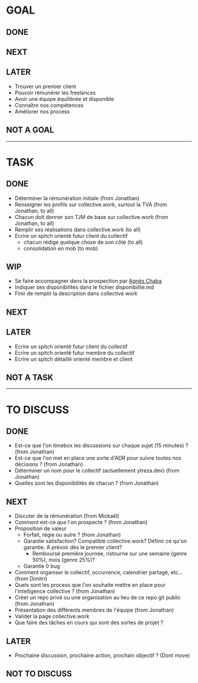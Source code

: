 # GOAL

## DONE

## NEXT

## LATER
- Trouver un premier client
- Pouvoir rémunérer les freelances
- Avoir une équipe équilibrée et disponible
- Connaître nos compétences
- Améliorer nos process

## NOT A GOAL


----------------------------

# TASK

## DONE
- Déterminer la rémunération initiale (from Jonathan)
- Renseigner les profils sur collective.work, surtout la TVA (from Jonathan, to all)
- Chacun doit donner son TJM de base sur collective.work (from Jonathan, to all)
- Remplir ses réalisations dans collective.work (to all)
- Ecrire un spitch orienté futur client du collectif
  - chacun rédige quelque chose de son côté (to all)
  - consolidation en mob (to mob)

## WIP
- Se faire accompagner dans la prospection par [Agnès Chaba](https://www.linkedin.com/in/agn%C3%A8s-chaba/)
- Indiquer ses disponibilités dans le fichier disponibilite.md
- Finir de remplir la description dans collective work

## NEXT

## LATER
- Ecrire un spitch orienté futur client du collectif
- Ecrire un spitch orienté futur membre du collectif
- Ecrire un spitch détaillé orienté membre et client 

## NOT A TASK


----------------------------



# TO DISCUSS

## DONE
- Est-ce que l'on timebox les discussions sur chaque sujet (15 minutes) ? (from Jonathan)
- Est-ce que l'on met en place une sorte d'ADR pour suivre toutes nos décisions ? (from Jonathan)
- Déterminer un nom pour le collectif (actuellement ytreza.dev) (from Jonathan)
- Quelles sont les disponibilités de chacun ? (from Jonathan)

## NEXT
- Discuter de la rémunération (from Mickaël)
- Comment est-ce que l'on prospecte ? (from Jonathan)
- Proposition de valeur
  - Forfait, régie ou autre ? (from Jonathan)
  - Garantie satisfaction? Compatible collective.work? Définir ce qu'on garantie. A prévoir dès le premier client?
    - Remboursé première journée, ristourne sur une semaine (genre 50%), mois (genre 25%)?
  - Garantie 0 bug
- Comment organiser le collectif, occurrence, calendrier partagé, etc... (from Dimitri)
- Quels sont les process que l'on souhaite mettre en place pour l'intelligence collective ? (from Jonathan)
- Créer un repo privé ou une organisation au lieu de ce repo git public (from Jonathan)
- Présentation des différents membres de l'équipe (from Jonathan)
- Valider la page collective.work
- Que faire des tâches en cours qui sont des sortes de projet ?

  
## LATER
- Prochaine discussion, prochaine action, prochain objectif ? (Dont move)

## NOT TO DISCUSS


